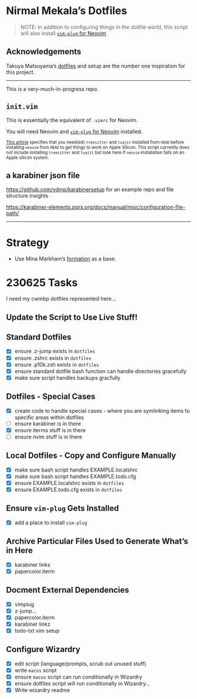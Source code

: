 # Nirmal Mekala’s Dotfiles

> NOTE: In addition to configuring things in the dotfile world, this script will also install [`vim-plug` for Neovim](https://github.com/junegunn/vim-plug#neovim).

## Acknowledgements

Takuya Matsuyama’s [dotfiles](https://github.com/craftzdog/dotfiles-public) and setup are the number one inspiration for this project.

---

This is a very-much-in-progress repo.

## `init.vim`

This is essentially the equivalent of `.vimrc` for Neovim.

You will need Neovim and [`vim-plug` for Neovim](https://github.com/junegunn/vim-plug#neovim) installed.

<sub>[This article](https://dev.to/craftzdog/how-to-install-neovim-on-apple-silicon-m1-mac-27ke) specifies that you need(ed) `treesitter` and `luajit` installed from `HEAD` before installing `neovim` from `HEAD` to get things to work on Apple Silicon. This script currently does not include installing `treesitter` and `luajit` but look here if `neovim` installation fails on an Apple silicon system.</sub>

## a karabiner json file

https://github.com/vdmp/karabinersetup for an example repo and file structure insights

https://karabiner-elements.pqrs.org/docs/manual/misc/configuration-file-path/

---

# Strategy

- Use Mina Markham’s [formation](https://github.com/minamarkham/formation) as a base.

# 230625 Tasks

I need my cwmbp dotfiles represented here…

## Update the Script to Use Live Stuff!

## Standard Dotfiles

- [x] ensure .z-jump exists in `dotfiles`
- [x] ensure .zshrc exists in `dotfiles`
- [x] ensure .p10k.zsh exists in `dotfiles`
- [x] ensure standard dotfile bash function can handle directories gracefully
- [x] make sure script handles backups gracfully

## Dotfiles - Special Cases

- [x] create code to handle special cases - where you are symlinking items to specific areas within dotfiles
- [ ] ensure karabiner is in there
- [x] ensure iterms stuff is in there
- [ ] ensure nvim stuff is in there

## Local Dotfiles - Copy and Configure Manually

- [x] make sure bash script handles EXAMPLE.localshrc
- [x] make sure bash script handles EXAMPLE.todo.cfg
- [x] ensure EXAMPLE.localshrc exists in `dotfiles`
- [x] ensure EXAMPLE.todo.cfg exists in `dotfiles`

## Ensure `vim-plug` Gets Installed

- [x] add a place to install `vim-plug`

## Archive Particular Files Used to Generate What’s in Here

- [x] karabiner links
- [x] papercolor.iterm

## Docment External Dependencies

- [x] vimplug
- [x] z-jump…
- [x] papercolor.iterm
- [x] karabiner linkz
- [x] todo-txt vim setup

## Configure Wizardry

- [x] edit script (language/prompts, scrub out unused stuff)
- [x] write `macos` script
- [x] ensure `macos` script can run conditionally in Wizardry
- [x] ensure dotfiles script will run conditionally in Wizardry…
- [x] Write wizardry readme
